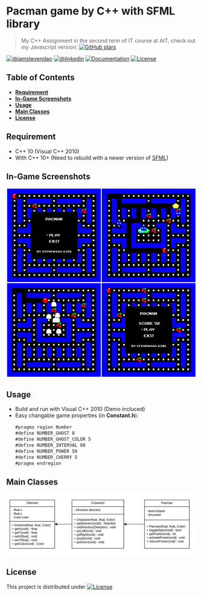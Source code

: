 # Pacman game by C++ with SFML library
> My C++ Assignment in the second term of  IT course at AIT, check out my Javascript version: [![GitHub stars](https://img.shields.io/badge/iamstevendao-pacman-blue.svg)](https://github.com/iamstevendao/pacman)  

[![@iamstevendao](https://img.shields.io/badge/twitter-@iamstevendao-blue.svg)](https://twitter.com/iamstevendao) [![@linkedin](https://img.shields.io/badge/LinkedIn-@iamstevendao-blue.svg)](https://www.linkedin.com/in/steven-dao-b9a065127/) [![Documentation](https://img.shields.io/badge/sfml-v2.3.2-red.svg)](https://www.sfml-dev.org/documentation/2.3.2/)
[![License](https://img.shields.io/badge/sfml-license-brightgreen.svg)](https://www.sfml-dev.org/license.php)

## Table of Contents
- **[Requirement](#requirement)**  
- **[In-Game Screenshots](#in-game-screenshots)**  
- **[Usage](#usage)**  
- **[Main Classes](#main-classes)**  
- **[License](#license)**

## Requirement
- C++ 10 (Visual C++ 2010)
- With C++ 10+ (Need to rebuild with a newer version of [SFML](https://www.sfml-dev.org/))

## In-Game Screenshots
![screenshot](screenshot/grid.jpg)

## Usage
- Build and run with Visual C++ 2010 (Demo incluced)
- Easy changable game properties (in **Constant.h**):
  ```
  #pragma region Number
  #define NUMBER_GHOST 8
  #define NUMBER_GHOST_COLOR 5
  #define NUMBER_INTERVAL 80
  #define NUMBER_POWER 50
  #define NUMBER_CHERRY 5
  #pragma endregion
  ```

## Main Classes
![Class Diagram](screenshot/class-diagram.jpg)



## License
This project is distributed under [![License](https://img.shields.io/badge/sfml-license-brightgreen.svg)](https://www.sfml-dev.org/license.php)
